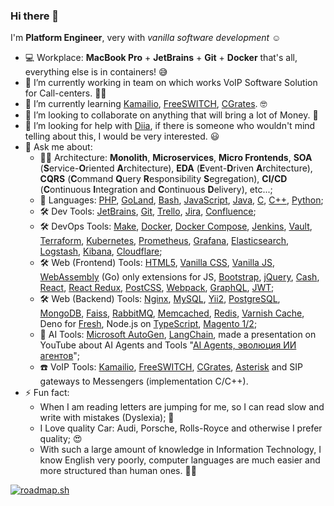 ### Hi there 👋

I'm **Platform Engineer**, very with _vanilla software development_ ☺️

- 💻 Workplace: **MacBook Pro** + **JetBrains** + **Git** + **Docker** that's all, everything else is in containers! 😅
- 🔭 I’m currently working in team on which works VoIP Software Solution for Call-centers. 👨‍💻
- 🌱 I’m currently learning [Kamailio](https://github.com/kamailio/kamailio), [FreeSWITCH](https://github.com/signalwire/freeswitch), [CGrates](https://github.com/cgrates/cgrates). 🤓
- 👯 I’m looking to collaborate on anything that will bring a lot of Money. 🤑
- 🤔 I’m looking for help with [Diia](https://github.com/diia-open-source), if there is someone who wouldn't mind telling about this, I would be very interested. 😃
- 💬 Ask me about:
    * 👨‍🎨 Architecture: **Monolith**, **Microservices**, **Micro Frontends**, **SOA** (**S**ervice-**O**riented **A**rchitecture), **EDA** (**E**vent-**D**riven **A**rchitecture), **CQRS** (**C**ommand **Q**uery **R**esponsibility **S**egregation), **CI/CD** (**C**ontinuous **I**ntegration and **C**ontinuous **D**elivery), etc...;
    * 🧾 Languages: [PHP](https://github.com/topics/php), [GoLand](https://github.com/topics/golang), [Bash](https://github.com/topics/bash), [JavaScript](https://github.com/topics/javascript), [Java](https://github.com/topics/java), [C](https://github.com/topics/c), [C++](https://github.com/topics/cpp), [Python](https://www.python.org/about/quotes/);
    * 🛠️ Dev Tools: [JetBrains](https://www.jetbrains.com), [Git](https://github.com/Git), [Trello](https://trello.com), [Jira](https://www.atlassian.com/software/jira), [Confluence](https://www.atlassian.com/software/confluence);
    * 🛠️ DevOps Tools: [Make](https://en.wikipedia.org/wiki/Make_(software)), [Docker](https://github.com/Docker), [Docker Compose](https://github.com/docker/compose), [Jenkins](https://github.com/jenkinsci), [Vault](https://github.com/hashicorp/vault), [Terraform](https://github.com/hashicorp/terraform), [Kubernetes](https://github.com/kubernetes), [Prometheus](https://github.com/Prometheus), [Grafana](https://github.com/Grafana), [Elasticsearch](https://github.com/elastic/elasticsearch), [Logstash](https://github.com/elastic/logstash), [Kibana](https://github.com/elastic/kibana), [Cloudflare](https://github.com/Cloudflare);
    * 🛠️ Web (Frontend) Tools: [HTML5](https://html.spec.whatwg.org/), [Vanilla CSS](https://www.w3.org/Style/CSS/), [Vanilla JS](http://vanilla-js.com), [WebAssembly](https://github.com/webassembly) (Go) only extensions for JS, [Bootstrap](https://github.com/twbs), [jQuery](https://github.com/jquery/jquery), [Cash](https://github.com/fabiospampinato/cash), [React](https://github.com/facebook/react), [React Redux](https://github.com/reduxjs/react-redux), [PostCSS](https://github.com/postcss/postcss), [Webpack](https://github.com/webpack), [GraphQL](https://graphql.org), [JWT](https://jwt.io);
    * 🛠️ Web (Backend) Tools: [Nginx](https://github.com/Nginx), [MySQL](https://github.com/MySQL), [Yii2](https://github.com/yiisoft/yii2), [PostgreSQL](https://github.com/postgres), [MongoDB](https://github.com/mongodb), [Faiss](https://github.com/facebookresearch/faiss), [RabbitMQ](https://github.com/RabbitMQ), [Memcached](https://github.com/memcached), [Redis](https://github.com/redis), [Varnish Cache](https://github.com/varnishcache), Deno for [Fresh](https://github.com/denoland/fresh), Node.js on [TypeScript](https://github.com/microsoft/TypeScript), [Magento 1/2](https://github.com/magento);
    * 🤖 AI Tools: [Microsoft AutoGen](https://github.com/microsoft/autogen), [LangChain](https://github.com/langchain-ai/langchain), made a presentation on YouTube about AI Agents and Tools "[AI Agents, эволюция ИИ агентов](https://youtu.be/0Q_-9HGiPWA?si=hMH3nmdfEMegqrUe)";
    * ☎️ VoIP Tools: [Kamailio](https://github.com/kamailio/kamailio), [FreeSWITCH](https://github.com/signalwire/freeswitch), [CGrates](https://github.com/cgrates/cgrates), [Asterisk](https://github.com/asterisk/asterisk) and SIP gateways to Messengers (implementation C/C++).
- ⚡  Fun fact:
    * When I am reading letters are jumping for me, so I can read slow and write with mistakes (Dyslexia); 🙈
    * I Love quality Car: Audi, Porsche, Rolls-Royce and otherwise I prefer quality; 😍
    * With such a large amount of knowledge in Information Technology, I know English very poorly, computer languages are much easier and more structured than human ones. 🤷‍♂️

[![roadmap.sh](https://api.roadmap.sh/v1-badge/wide/657b81265145316d25058b9a?variant=dark)](https://roadmap.sh)

